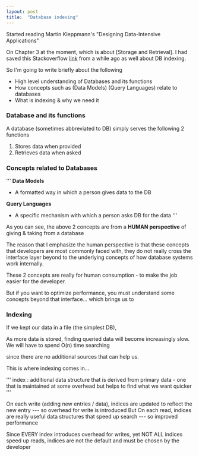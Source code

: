 ```yaml
---
layout: post
title:  "Database indexing"
---
```


Started reading Martin Kleppmann's "Designing Data-Intensive Applications"

On Chapter 3 at the moment, which is about [Storage and Retrieval].  I had saved this Stackoverflow [link](https://stackoverflow.com/questions/1108/how-does-database-indexing-work) from a while ago as well about DB indexing.

So I'm going to write briefly about the following

  - High level understanding of Databases and its functions
  - How concepts such as (Data Models) (Query Languages) relate to databases
  - What is indexing & why we need it

### Database and its functions

A database (sometimes abbreviated to DB) simply serves the following 2 functions

1) Stores data when provided
2) Retrieves data when asked

### Concepts related to Databases

'''
**Data Models**

  - A formatted way in which a person gives data to the DB

**Query Languages**

  - A specific mechanism with which a person asks DB for the data
'''

As you can see, the above 2 concepts are from a **HUMAN perspective** of giving & taking from a database

The reason that I emphasize the human perspective is that these concepts that developers are most commonly faced with,
they do not really cross the interface layer beyond to the underlying concepts of how database systems work internally.

These 2 concepts are really for human consumption - to make the job easier for the developer.

But if you want to optimize performance, you must understand some concepts beyond that interface... which brings us to

### Indexing

If we kept our data in a file (the simplest DB),

As more data is stored, finding queried data will become increasingly slow.  We will have to spend O(n) time searching 

since there are no additional sources that can help us.

This is where indexing comes in...

'''
index : additional data structure that is derived from primary data - one that is maintained at some overhead but helps to find what we want quicker
'''

On each write (adding new entries / data), indices are updated to reflect the new entry --- so overhead for write is introduced
But
On each read, indices are really useful data structures that speed up search --- so improved performance

Since EVERY index introduces overhead for writes, yet NOT ALL indices speed up reads, indices are not the default and must be chosen by the developer


